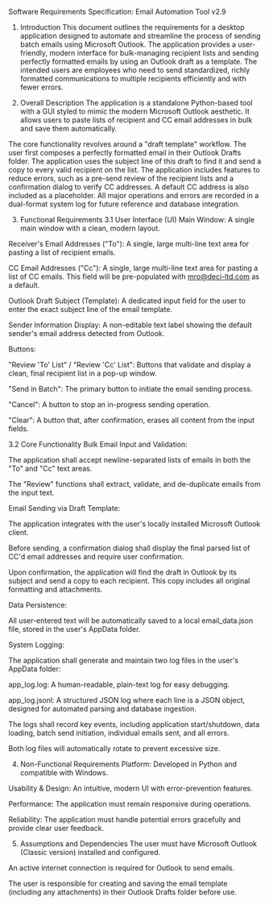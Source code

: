 Software Requirements Specification: Email Automation Tool v2.9
1. Introduction
This document outlines the requirements for a desktop application designed to automate and streamline the process of sending batch emails using Microsoft Outlook. The application provides a user-friendly, modern interface for bulk-managing recipient lists and sending perfectly formatted emails by using an Outlook draft as a template. The intended users are employees who need to send standardized, richly formatted communications to multiple recipients efficiently and with fewer errors.

2. Overall Description
The application is a standalone Python-based tool with a GUI styled to mimic the modern Microsoft Outlook aesthetic. It allows users to paste lists of recipient and CC email addresses in bulk and save them automatically.

The core functionality revolves around a "draft template" workflow. The user first composes a perfectly formatted email in their Outlook Drafts folder. The application uses the subject line of this draft to find it and send a copy to every valid recipient on the list. The application includes features to reduce errors, such as a pre-send review of the recipient lists and a confirmation dialog to verify CC addresses. A default CC address is also included as a placeholder. All major operations and errors are recorded in a dual-format system log for future reference and database integration.

3. Functional Requirements
3.1 User Interface (UI)
Main Window: A single main window with a clean, modern layout.

Receiver's Email Addresses ("To"): A single, large multi-line text area for pasting a list of recipient emails.

CC Email Addresses ("Cc"): A single, large multi-line text area for pasting a list of CC emails. This field will be pre-populated with mro@deci-ltd.com as a default.

Outlook Draft Subject (Template): A dedicated input field for the user to enter the exact subject line of the email template.

Sender Information Display: A non-editable text label showing the default sender's email address detected from Outlook.

Buttons:

"Review 'To' List" / "Review 'Cc' List": Buttons that validate and display a clean, final recipient list in a pop-up window.

"Send in Batch": The primary button to initiate the email sending process.

"Cancel": A button to stop an in-progress sending operation.

"Clear": A button that, after confirmation, erases all content from the input fields.

3.2 Core Functionality
Bulk Email Input and Validation:

The application shall accept newline-separated lists of emails in both the "To" and "Cc" text areas.

The "Review" functions shall extract, validate, and de-duplicate emails from the input text.

Email Sending via Draft Template:

The application integrates with the user's locally installed Microsoft Outlook client.

Before sending, a confirmation dialog shall display the final parsed list of CC'd email addresses and require user confirmation.

Upon confirmation, the application will find the draft in Outlook by its subject and send a copy to each recipient. This copy includes all original formatting and attachments.

Data Persistence:

All user-entered text will be automatically saved to a local email_data.json file, stored in the user's AppData folder.

System Logging:

The application shall generate and maintain two log files in the user's AppData folder:

app_log.log: A human-readable, plain-text log for easy debugging.

app_log.jsonl: A structured JSON log where each line is a JSON object, designed for automated parsing and database ingestion.

The logs shall record key events, including application start/shutdown, data loading, batch send initiation, individual emails sent, and all errors.

Both log files will automatically rotate to prevent excessive size.

4. Non-Functional Requirements
Platform: Developed in Python and compatible with Windows.

Usability & Design: An intuitive, modern UI with error-prevention features.

Performance: The application must remain responsive during operations.

Reliability: The application must handle potential errors gracefully and provide clear user feedback.

5. Assumptions and Dependencies
The user must have Microsoft Outlook (Classic version) installed and configured.

An active internet connection is required for Outlook to send emails.

The user is responsible for creating and saving the email template (including any attachments) in their Outlook Drafts folder before use.